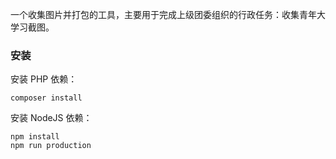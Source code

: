 一个收集图片并打包的工具，主要用于完成上级团委组织的行政任务：收集青年大学习截图。

### 安装 ###

安装 PHP 依赖：

    composer install

安装 NodeJS 依赖：

    npm install
    npm run production
